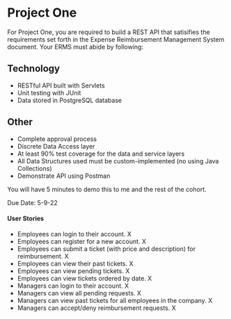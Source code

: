 # Project One
For Project One, you are required to build a REST API that satisifies the requirements set forth in the Expense Reimbursement Management System document. Your ERMS must abide by following:

## Technology

* RESTful API built with Servlets
* Unit testing with JUnit
* Data stored in PostgreSQL database

## Other

* Complete approval process
* Discrete Data Access layer
* At least 90% test coverage for the data and service layers
* All Data Structures used must be custom-implemented (no using Java Collections)
* Demonstrate API using Postman

You will have 5 minutes to demo this to me and the rest of the cohort.

Due Date: 5-9-22


#### User Stories
- Employees can login to their account. X
- Employees can register for a new account. X
- Employees can submit a ticket (with price and description) for reimbursement. X
- Employees can view their past tickets. X
- Employees can view pending tickets. X
- Employees can view tickets ordered by date. X
- Managers can login to their account. X
- Managers can view all pending requests. X
- Managers can view past tickets for all employees in the company. X
- Managers can accept/deny reimbursement requests. X